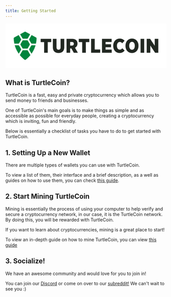 ```yaml
---
title: Getting Started
---
```


![TurtleCoin Logo](assets/turtlecoin_logo.png) 

## What is TurtleCoin? 

TurtleCoin is a fast, easy and private cryptocurrency which allows you to send money to friends and businesses.

One of TurtleCoin's main goals is to make things as simple and as accessible as possible for everyday people, creating a cryptocurrency which is inviting, fun and friendly.

Below is essentially a checklist of tasks you have to do to get started with TurtleCoin.

## 1. Setting Up a New Wallet

There are multiple types of wallets you can use with TurtleCoin.

To view a list of them, their interface and a brief description, as a well as guides on how to use them, you can check [this guide](guides/wallets/Making-as-Wallet).

## 2. Start Mining TurtleCoin

Mining is essentially the process of using your computer to help verify and secure a cryptocurrency network, in our case, it is the TurtleCoin network. By doing this, you will be rewarded with TurtleCoin.

If you want to learn about cryptocurrencies, mining is a great place to start!

To view an in-depth guide on how to mine TurtleCoin, you can view [this guide](guides/mining/Mining)

## 3. Socialize!

We have an awesome community and would love for you to join in!

You can join our [Discord](http://chat.turtlecoins.lol/) or come on over to our [subreddit!](https://reddit.com/r/trtl) We can't wait to see you :)
